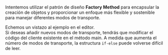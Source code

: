 Intentemos utilizar el patrón de diseño **Factory Method** para encapsular la creación de objetos y proporcionar un enfoque más flexible y sostenible para manejar diferentes modos de transporte.

Echemos un vistazo al ejemplo en el editor. \
Si deseas añadir nuevos modos de transporte, tendrás que modificar el código del cliente existente en el método main. A medida que aumenta el número de modos de transporte, la estructura `if-else` puede volverse difícil de leer.